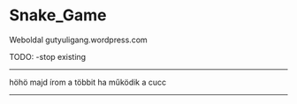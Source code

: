 # Snake_Game


Weboldal
gutyuligang.wordpress.com

TODO:
-stop existing

------------------------------------------------

höhö majd írom a többit ha működik a cucc

------------------------------------------------
